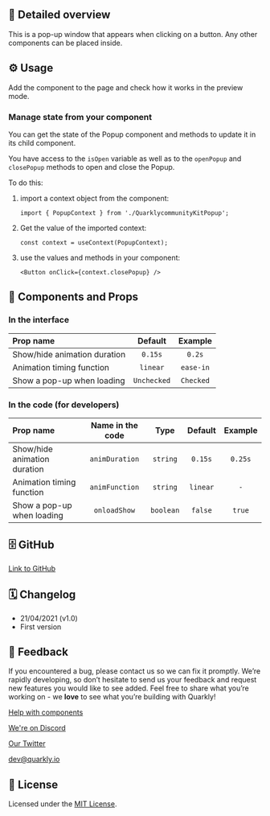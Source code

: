 ## 📖 Detailed overview

This is a pop-up window that appears when clicking on a button. Any other components can be placed inside.

## ⚙️ Usage

Add the component to the page and check how it works in the preview mode.

### Manage state from your component

You can get the state of the Popup component and methods to update it in its child component.

You have access to the `isOpen` variable as well as to the `openPopup` and `closePopup` methods to open and close the Popup.

To do this:

1. import a context object from the component:

    `import { PopupContext } from './QuarklycommunityKitPopup';`

2. Get the value of the imported context:

    `const context = useContext(PopupContext);`

3. use the values and methods in your component:

    `<Button onClick={context.closePopup} />`

## 🧩 Components and Props

### In the interface

| Prop name                    |   Default   |  Example  |
| :--------------------------- | :---------: | :-------: |
| Show/hide animation duration |   `0.15s`   |  `0.2s`   |
| Animation timing function    |  `linear`   | `ease-in` |
| Show a pop-up when loading   | `Unchecked` | `Checked` |

### In the code (for developers)

| Prop name                    | Name in the code |   Type    | Default  | Example |
| :--------------------------- | :--------------: | :-------: | :------: | :-----: |
| Show/hide animation duration |  `animDuration`  | `string`  | `0.15s`  | `0.25s` |
| Animation timing function    |  `animFunction`  | `string`  | `linear` |   `-`   |
| Show a pop-up when loading   |   `onloadShow`   | `boolean` | `false`  | `true`  |

## 🗄 GitHub

[Link to GitHub](https://github.com/quarkly/community-kit/tree/master/src/Popup)

## 🗓 Changelog

-   21/04/2021 (v1.0)
-   First version

## 📮 Feedback

If you encountered a bug, please contact us so we can fix it promptly. We’re rapidly developing, so don’t hesitate to send us your feedback and request new features you would like to see added. Feel free to share what you’re working on - we **love** to see what you’re building with Quarkly!

[Help with components](https://community.quarkly.io/c/requests/11)

[We're on Discord](https://discord.gg/SuF9vCMJGW)

[Our Twitter](https://twitter.com/quarklyapp)

[dev@quarkly.io](mailto:dev@quarkly.io)

## 📝 License

Licensed under the [MIT License](https://raw.githubusercontent.com/quarkly/community-kit/master/LICENSE).
